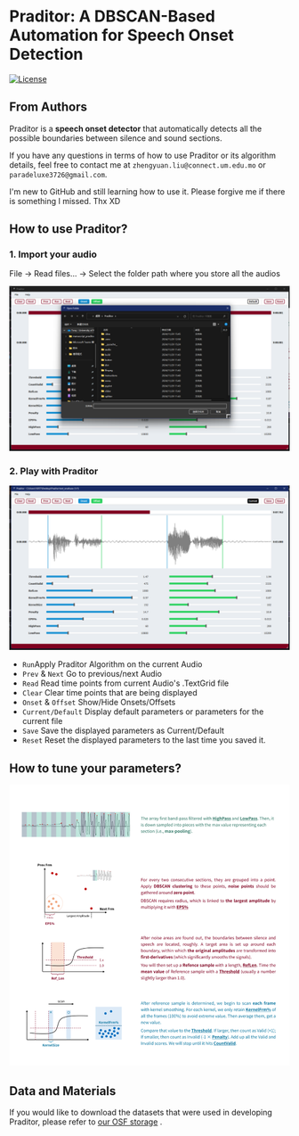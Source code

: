 # Praditor: A DBSCAN-Based Automation for Speech Onset Detection
[![License](https://img.shields.io/badge/License-MIT-blue.svg)](https://opensource.org/licenses/MIT)


## From Authors
Praditor is a **speech onset detector** that automatically detects all the possible boundaries between silence and sound sections.

If you have any questions in terms of how to use Praditor or its algorithm details,
feel free to contact me at `zhengyuan.liu@connect.um.edu.mo` or `paradeluxe3726@gmail.com`.

I'm new to GitHub and still learning how to use it. Please forgive me if there is something I missed. Thx XD

## How to use Praditor?

### 1. Import your audio

File -> Read files... -> Select the folder path where you store all the audios

![importAudio](instructions/importAudio.png)

### 2. Play with Praditor

![displaySignalArray.png](instructions/displaySignalArray.png)

- `Run`Apply Praditor Algorithm on the current Audio
- `Prev` & `Next` Go to previous/next Audio
- `Read` Read time points from current Audio's .TextGrid file
- `Clear` Clear time points that are being displayed
- `Onset` & `Offset` Show/Hide Onsets/Offsets
- `Current/Default` Display default parameters or parameters for the current file
- `Save` Save the displayed parameters as Current/Default
- `Reset` Reset the displayed parameters to the last time you saved it.

## How to tune your parameters?
![Instruction](instructions/instruction.png "How does Praditor works?")

## Data and Materials

If you would like to download the datasets that were used in developing Praditor, please refer to [our OSF storage](https://osf.io/9se8r/)
.


